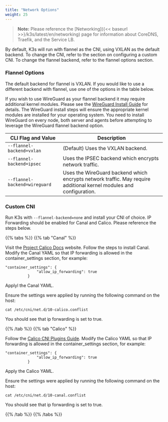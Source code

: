 ```yaml
---
title: "Network Options"
weight: 25
---
```


> **Note:** Please reference the [Networking]({<< baseurl >>}/k3s/latest/en/networking) page for information about CoreDNS, Traefik, and the Service LB.

By default, K3s will run with flannel as the CNI, using VXLAN as the default backend. To change the CNI, refer to the section on configuring a custom CNI. To change the flannel backend, refer to the flannel options section.

### Flannel Options

The default backend for flannel is VXLAN. If you would like to use a different backend with flannel, use one of the options in the table below.

If you wish to use WireGuard as your flannel backend it may require additional kernel modules. Please see the [WireGuard Install Guide](https://www.wireguard.com/install/) for details. The WireGuard install steps will ensure the appropriate kernel modules are installed for your operating system. You need to install WireGuard on every node, both server and agents before attempting to leverage the WireGuard flannel backend option.

  CLI Flag and Value | Description
  -------------------|------------
 <span style="white-space: nowrap">`--flannel-backend=vxlan`</span> | (Default) Uses the VXLAN backend. |
 <span style="white-space: nowrap">`--flannel-backend=ipsec`</span> | Uses the IPSEC backend which encrypts network traffic. |
 <span style="white-space: nowrap">`--flannel-backend=wireguard`</span> | Uses the WireGuard backend which encrypts network traffic. May require additional kernel modules and configuration. |

### Custom CNI

Run K3s with `--flannel-backend=none` and install your CNI of choice. IP Forwarding should be enabled for Canal and Calico. Please reference the steps below.

{{% tabs %}}
{{% tab "Canal" %}}

Visit the [Project Calico Docs](https://docs.projectcalico.org/) website. Follow the steps to install Canal. Modify the Canal YAML so that IP forwarding is allowed in the container_settings section, for example:

```
"container_settings": {
              "allow_ip_forwarding": true
          }
```

Applyl the Canal YAML.

Ensure the settings were applied by running the following command on the host:

```
cat /etc/cni/net.d/10-calico.conflist
```

You should see that ip forwarding is set to true.

{{% /tab %}}
{{% tab "Calico" %}}

Follow the [Calico CNI Plugins Guide](https://docs.projectcalico.org/master/reference/cni-plugin/configuration). Modify the Calico YAML so that IP forwarding is allowed in the container_settings section, for example:

```
"container_settings": {
              "allow_ip_forwarding": true
          }
```

Apply the Calico YAML.

Ensure the settings were applied by running the following command on the host:

```
cat /etc/cni/net.d/10-canal.conflist
```

You should see that ip forwarding is set to true.


{{% /tab %}}
{{% /tabs %}}

